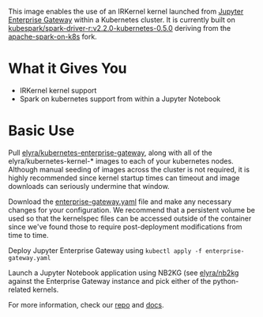 This image enables the use of an IRKernel kernel launched from [Jupyter Enterprise Gateway](http://jupyter-enterprise-gateway.readthedocs.io/en/latest/) within a Kubernetes cluster.  It is currently built on [kubespark/spark-driver-r:v2.2.0-kubernetes-0.5.0](https://hub.docker.com/r/kubespark/spark-driver-r/) deriving from the [apache-spark-on-k8s](https://github.com/apache-spark-on-k8s/spark) fork.

# What it Gives You
* IRKernel kernel support 
* Spark on kubernetes support from within a Jupyter Notebook

# Basic Use
Pull [elyra/kubernetes-enterprise-gateway](https://hub.docker.com/r/elyra/kubernetes-enterprise-gateway/), along with all of the elyra/kubernetes-kernel-* images to each of your kubernetes nodes.  Although manual seeding of images across the cluster is not required, it is highly recommended since kernel startup times can timeout and image downloads can seriously undermine that window.

Download the [enterprise-gateway.yaml](https://github.com/jupyter-incubator/enterprise_gateway/blob/master/etc/kubernetes/enterprise-gateway.yaml) file and make any necessary changes for your configuration.  We recommend that a persistent volume be used so that the kernelspec files can be accessed outside of the container since we've found those to require post-deployment modifications from time to time.

Deploy Jupyter Enterprise Gateway using `kubectl apply -f enterprise-gateway.yaml`

Launch a Jupyter Notebook application using NB2KG (see [elyra/nb2kg](https://hub.docker.com/r/elyra/nb2kg/) against the Enterprise Gateway instance and pick either of the python-related kernels.

For more information, check our [repo](https://github.com/jupyter-incubator/enterprise_gateway) and [docs](http://jupyter-enterprise-gateway.readthedocs.io/en/latest/).
